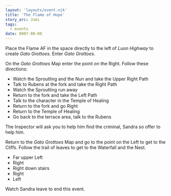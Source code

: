 ```yaml
---
layout: 'layouts/event.njk'
title: 'The Flame of Hope'
story_arc: Jumi
tags:
  - events
date: 0007-00-00
---
```

Place the Flame AF in the space directly to the left of *Luon Highway* to create *Gato Grottoes*. Enter *Gato Grottoes*.

On the *Gato Grottoes* Map enter the point on the Right. Follow these directions:

* Watch the Sproutling and the Nun and take the Upper Right Path
* Talk to Rubens at the fork and take the Right Path
* Watch the Sproutling run away
* Return to the fork and take the Left Path
* Talk to the character in the Temple of Healing
* Return to the fork and go Right
* Return to the Temple of Healing
* Go back to the terrace area, talk to the Rubens

The Inspector will ask you to help him find the criminal, Sandra so offer to help him.

Return to the *Gato Grottoes* Map and go to the point on the Left to get to the Cliffs. Follow the trail of leaves to get to the Waterfall and the Nest.

* Far upper Left
* Right
* Right down stairs
* Right
* Left

Watch Sandra leave to end this event.